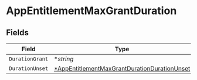# AppEntitlementMaxGrantDuration


## Fields

| Field                                                                                                              | Type                                                                                                               | Required                                                                                                           | Description                                                                                                        |
| ------------------------------------------------------------------------------------------------------------------ | ------------------------------------------------------------------------------------------------------------------ | ------------------------------------------------------------------------------------------------------------------ | ------------------------------------------------------------------------------------------------------------------ |
| `DurationGrant`                                                                                                    | **string*                                                                                                          | :heavy_minus_sign:                                                                                                 | N/A                                                                                                                |
| `DurationUnset`                                                                                                    | [*AppEntitlementMaxGrantDurationDurationUnset](../../models/shared/appentitlementmaxgrantdurationdurationunset.md) | :heavy_minus_sign:                                                                                                 | N/A                                                                                                                |